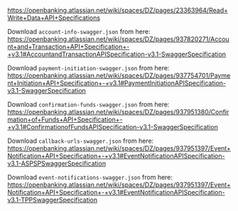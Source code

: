 https://openbanking.atlassian.net/wiki/spaces/DZ/pages/23363964/Read+Write+Data+API+Specifications



Download `account-info-swagger.json` from here:
https://openbanking.atlassian.net/wiki/spaces/DZ/pages/937820271/Account+and+Transaction+API+Specification+-+v3.1#AccountandTransactionAPISpecification-v3.1-SwaggerSpecification



Download `payment-initiation-swagger.json` from here:
https://openbanking.atlassian.net/wiki/spaces/DZ/pages/937754701/Payment+Initiation+API+Specification+-+v3.1#PaymentInitiationAPISpecification-v3.1-SwaggerSpecification



Download `confirmation-funds-swagger.json` from here:
https://openbanking.atlassian.net/wiki/spaces/DZ/pages/937951380/Confirmation+of+Funds+API+Specification+-+v3.1#ConfirmationofFundsAPISpecification-v3.1-SwaggerSpecification



Download `callback-urls-swagger.json` from here:
https://openbanking.atlassian.net/wiki/spaces/DZ/pages/937951397/Event+Notification+API+Specification+-+v3.1#EventNotificationAPISpecification-v3.1-ASPSPSwaggerSpecification


Download `event-notifications-swagger.json` from here:
https://openbanking.atlassian.net/wiki/spaces/DZ/pages/937951397/Event+Notification+API+Specification+-+v3.1#EventNotificationAPISpecification-v3.1-TPPSwaggerSpecification






